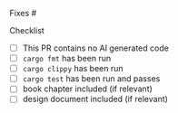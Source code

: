 Fixes #

Checklist

- [ ] This PR contains no AI generated code
- [ ] `cargo fmt` has been run
- [ ] `cargo clippy` has been run
- [ ] `cargo test` has been run and passes
- [ ] book chapter included (if relevant)
- [ ] design document included (if relevant)

